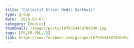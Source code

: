 ```yaml
---
title: "Collectif Street Medic Sarthois"
type: group
date:  2019-03-07
category: [medics]
thumbnail: /images/posts/1879954458780540.jpg
tags: [FR,FR-PDL,72]
link: https://www.facebook.com/groups/1879954458780540/
---
```

